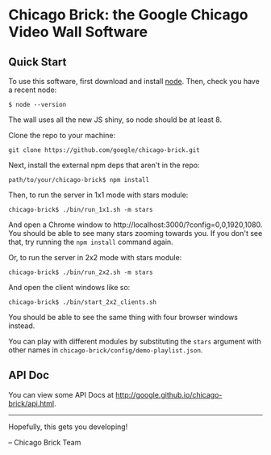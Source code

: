 # Chicago Brick: the Google Chicago Video Wall Software

## Quick Start
To use this software, first download and install [node](http://www.nodejs.org).
Then, check you have a recent node:
```
$ node --version
```
The wall uses all the new JS shiny, so node should be at least 8.

Clone the repo to your machine:
```
git clone https://github.com/google/chicago-brick.git
```

Next, install the external npm deps that aren't in the repo:
```
path/to/your/chicago-brick$ npm install
```

Then, to run the server in 1x1 mode with stars module:
```
chicago-brick$ ./bin/run_1x1.sh -m stars
```

And open a Chrome window to http://localhost:3000/?config=0,0,1920,1080.
You should be able to see many stars zooming towards you.
If you don't see that, try running the `npm install` command again.

Or, to run the server in 2x2 mode with stars module:
```
chicago-brick$ ./bin/run_2x2.sh -m stars
```

And open the client windows like so:
```
chicago-brick$ ./bin/start_2x2_clients.sh
```
You should be able to see the same thing with four browser windows instead.

You can play with different modules by substituting the `stars` argument
with other names in `chicago-brick/config/demo-playlist.json`.

## API Doc

You can view some API Docs at http://google.github.io/chicago-brick/api.html.

***
Hopefully, this gets you developing!

 – Chicago Brick Team
